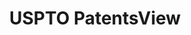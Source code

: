 ---
bigquery: https://console.cloud.google.com/bigquery?p=patents-public-data&d=patentsview&page=dataset
citation: Attribution should be given to PatentsView for use, distribution, or derivative
  works.
code: https://github.com/CSSIP-AIR/PatentsView-Code-Snippets/
contributors: USPTO
cost: None
description: 'PatentsView includes US patent data including raw data (summaries, applications,
  pregrant applications), disambugations of inventors and assignees, and inventor
  gender estimates.  Also foreign priority data, # of figures and sheets, and government
  interest statements.'
documentation: https://patentsview.org/query/builder-faqs
last_edit: 04/12/2022, 04:01:30
location: https://patentsview.org/
maintained_by: USPTO
record_creation_timestamp: 12/2/2020 17:20:46
schema_fields:
- term_grant
- disamb_assignee_id_20200630
- organization_id
- term_extension
- disamb_inventor_id_20200929
- classification_data_source
- disamb_inventor_id_20201229
- reldocno
- dependent
- text
- term_disclaimer
- _102_date
- deceased
- category
- action_date
- disamb_inventor_id_20190820
- disamb_inventor_id_20180528
- publication_number
- status
- section
- disamb_assignee_id_20191231
- disamb_assignee_id_20190312
- rawlocation_id
- disamb_assignee_id_20190820
- group
- latitude
- group_id
- level_two
- number
- ipc_class
- exemplary
- citation_id
- organization
- role
- lawyer_id
- name
- country
- disamb_inventor_id_20190312
- county_fips
- subgroup_id
- disamb_inventor_id_20200331
- level_three
- latin_name
- disamb_inventor_id_20191231
- subsection_id
- relkind
- length
- id
- classification_status
- series_code
- num_figures
- field_title
- longitude
- num_sheets
- _371_date
- main_group
- male_flag
- applicant_type
- city
- rawinventor_id
- application_id
- kind
- disamb_inventor_id_20170307
- subclass
- disamb_assignee_id_20200331
- filename
- rawassignee_id
- ipc_version_indicator
- f371_date
- uuid
- male
- sector_title
- location_id
- state
- inventor_id
- date
- variety
- level_one
- disclaimer_date
- sequence
- name_first
- latlong
- disamb_assignee_id_20200929
- country_transformed
- section_id
- subcategory_id
- symbol_position
- disamb_assignee_id_20181127
- lname
- abstract
- contract_award_number
- withdrawn
- disamb_inventor_id_20181127
- doc_type
- f102_date
- classification_value
- attribution_status
- disamb_inventor_id_20170808
- subgroup
- disamb_assignee_id_20191008
- subclass_id
- num_claims
- num
- fname
- disamb_inventor_id_20171003
- disamb_inventor_id_20171226
- gi_statement
- type
- assignee_id
- disamb_inventor_id_20200630
- county
- state_fips
- field_id
- name_last
- designation
- classification_level
- mainclass_id
- rule_47
- rel_id
- lapse_of_patent
- category_id
- patent_id
- doctype
- title
- disamb_inventor_id_20191008
shortname: patentsview
tags:
- disambiguation
- United States
- gender
terms_of_use: Creative Commons Attribution 4.0 International License.
timeframe: 1963-1999
title: USPTO PatentsView
uuid: cf1780b1-e265-4e49-8d1d-83b9cfe0fd9a
---